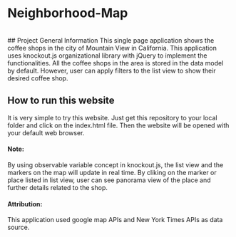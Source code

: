 # Neighborhood-Map
<br>
## Project General Information
This single page application shows the coffee shops in the city of Mountain View in California. This application uses knockout.js organizational library with jQuery to implement the functionalities. All the coffee shops in the area is stored in the data model by default. However, user can apply filters to the list view to show their desired coffee shop.
<br>

## How to run this website
It is very simple to try this website. Just get this repository to your local folder and click on the index.html file. Then the website will be opened with your default web browser.
<br>

#### Note: 
By using observable variable concept in knockout.js, the list view and the markers on the map will update in real time.
By cliking on the marker or place listed in list view, user can see panorama view of the place and further details related to the shop.
<br>

#### Attribution: 
This application used google map APIs and New York Times APIs as data source.
